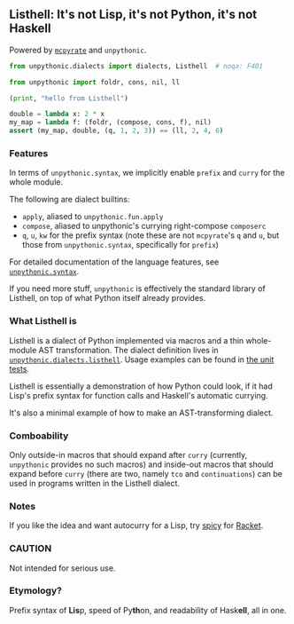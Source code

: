 ## Listhell: It's not Lisp, it's not Python, it's not Haskell

Powered by [`mcpyrate`](https://github.com/Technologicat/mcpyrate/) and `unpythonic`.

```python
from unpythonic.dialects import dialects, Listhell  # noqa: F401

from unpythonic import foldr, cons, nil, ll

(print, "hello from Listhell")

double = lambda x: 2 * x
my_map = lambda f: (foldr, (compose, cons, f), nil)
assert (my_map, double, (q, 1, 2, 3)) == (ll, 2, 4, 6)
```

### Features

In terms of ``unpythonic.syntax``, we implicitly enable ``prefix`` and ``curry`` for the whole module.

The following are dialect builtins:

  - ``apply``, aliased to ``unpythonic.fun.apply``
  - ``compose``, aliased to unpythonic's currying right-compose ``composerc``
  - ``q``, ``u``, ``kw`` for the prefix syntax (note these are not `mcpyrate`'s
    ``q`` and ``u``, but those from `unpythonic.syntax`, specifically for ``prefix``)

For detailed documentation of the language features, see [``unpythonic.syntax``](https://github.com/Technologicat/unpythonic/tree/master/doc/macros.md).

If you need more stuff, `unpythonic` is effectively the standard library of Listhell, on top of what Python itself already provides.


### What Listhell is

Listhell is a dialect of Python implemented via macros and a thin whole-module AST transformation. The dialect definition lives in [`unpythonic.dialects.listhell`](../../unpythonic/dialects/listhell.py). Usage examples can be found in [the unit tests](../../unpythonic/dialects/tests/test_listhell.py).

Listhell is essentially a demonstration of how Python could look, if it had Lisp's prefix syntax for function calls and Haskell's automatic currying.

It's also a minimal example of how to make an AST-transforming dialect.


### Comboability

Only outside-in macros that should expand after ``curry`` (currently, `unpythonic` provides no such macros) and inside-out macros that should expand before ``curry`` (there are two, namely ``tco`` and ``continuations``) can be used in programs written in the Listhell dialect.


### Notes

If you like the idea and want autocurry for a Lisp, try
[spicy](https://github.com/Technologicat/spicy) for [Racket](https://racket-lang.org/).

### CAUTION

Not intended for serious use.

### Etymology?

Prefix syntax of **Lis**p, speed of Py**th**on, and readability of Hask**ell**, all in one.
